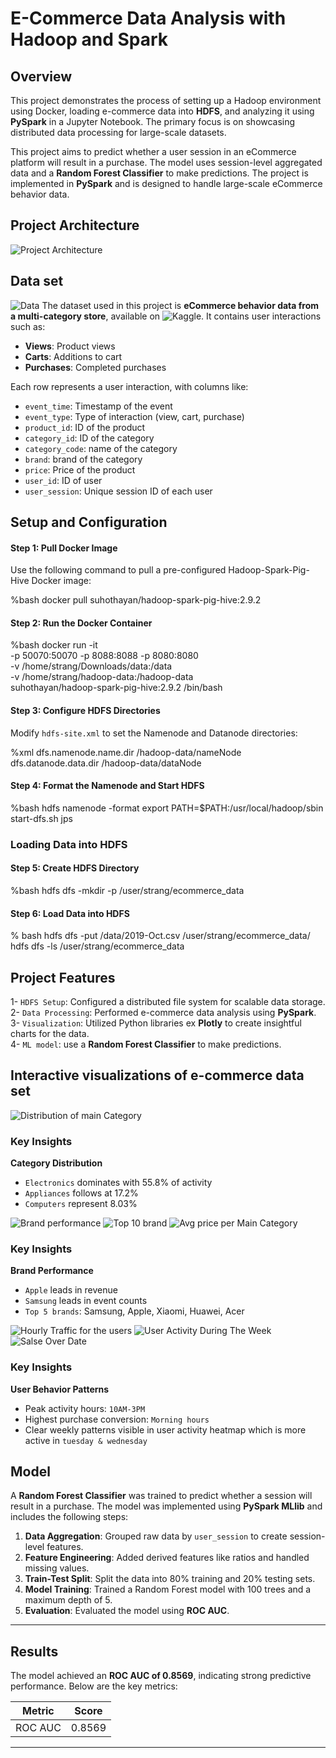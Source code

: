 # E-Commerce Data Analysis with Hadoop and Spark

## Overview
This project demonstrates the process of setting up a Hadoop environment using Docker, loading e-commerce data into **HDFS**, and analyzing it using **PySpark** in a Jupyter Notebook. The primary focus is on showcasing distributed data processing for large-scale datasets.

This project aims to predict whether a user session in an eCommerce platform will result in a purchase. The model uses session-level aggregated data and a **Random Forest Classifier** to make predictions. The project is implemented in **PySpark** and is designed to handle large-scale eCommerce behavior data.

## Project Architecture
![Project Architecture](Images/arctictur.png)

## Data set 
![Data](Images/data_samble.png)
The dataset used in this project is **eCommerce behavior data from a multi-category store**, available on ![Kaggle](https://www.kaggle.com/datasets/mkechinov/ecommerce-behavior-data-from-multi-category-store?select=2019-Oct.csv). It contains user interactions such as:
- **Views**: Product views
- **Carts**: Additions to cart
- **Purchases**: Completed purchases

Each row represents a user interaction, with columns like:
- `event_time`: Timestamp of the event
- `event_type`: Type of interaction (view, cart, purchase)
- `product_id`: ID of the product
- `category_id`: ID of the category
- `category_code`: name of the category
- `brand`: brand of the category
- `price`: Price of the product
- `user_id`: ID of user
- `user_session`: Unique session ID of each user


## Setup and Configuration

#### Step 1: Pull Docker Image
Use the following command to pull a pre-configured Hadoop-Spark-Pig-Hive Docker image:

%bash
docker pull suhothayan/hadoop-spark-pig-hive:2.9.2

#### Step 2: Run the Docker Container

%bash
docker run -it \
  -p 50070:50070 -p 8088:8088 -p 8080:8080 \
  -v /home/strang/Downloads/data:/data \
  -v /home/strang/hadoop-data:/hadoop-data \
  suhothayan/hadoop-spark-pig-hive:2.9.2 /bin/bash

#### Step 3: Configure HDFS Directories
Modify `hdfs-site.xml` to set the Namenode and Datanode directories:

%xml
<property>
  <name>dfs.namenode.name.dir</name>
  <value>/hadoop-data/nameNode</value>
</property>
<property>
  <name>dfs.datanode.data.dir</name>
  <value>/hadoop-data/dataNode</value>
</property>

#### Step 4: Format the Namenode and Start HDFS

%bash
hdfs namenode -format
export PATH=$PATH:/usr/local/hadoop/sbin
start-dfs.sh
jps


### Loading Data into HDFS

#### Step 5: Create HDFS Directory

%bash
hdfs dfs -mkdir -p /user/strang/ecommerce_data

#### Step 6: Load Data into HDFS

% bash
hdfs dfs -put /data/2019-Oct.csv /user/strang/ecommerce_data/
hdfs dfs -ls /user/strang/ecommerce_data



## Project Features

1-    `HDFS Setup`: Configured a distributed file system for scalable data storage.    
2-    `Data Processing`: Performed e-commerce data analysis using **PySpark**.      
3-    `Visualization`: Utilized Python libraries ex **Plotly** to create insightful charts for the data.    
4-    `ML model`: use a **Random Forest Classifier** to make predictions.    



## Interactive visualizations of e-commerce data set 
![Distribution of main Category](Images/donate.png)

### Key Insights
**Category Distribution**
- `Electronics` dominates with 55.8% of activity  
- `Appliances` follows at 17.2%  
- `Computers` represent 8.03%  

![Brand performance](Images/brand.png)
![Top 10 brand](Images/topbrand.png)
![Avg price per Main Category](Images/AvgPrice.png)

### Key Insights 
**Brand Performance**

- `Apple` leads in revenue    
- `Samsung` leads in event counts    
- `Top 5 brands`: Samsung, Apple, Xiaomi, Huawei, Acer    



![Hourly Traffic for the users](Images/Hourly.png)
![User Activity During The Week](Images/UserActivity.png)
![Salse Over Date](Images/SalseOverTime.png)
### Key Insights 
**User Behavior Patterns**

- Peak activity hours: `10AM-3PM`    
- Highest purchase conversion: `Morning hours`    
- Clear weekly patterns visible in user activity heatmap which is more active in `tuesday & wednesday`    




## Model

A **Random Forest Classifier** was trained to predict whether a session will result in a purchase. The model was implemented using **PySpark MLlib** and includes the following steps:
1. **Data Aggregation**: Grouped raw data by `user_session` to create session-level features.
2. **Feature Engineering**: Added derived features like ratios and handled missing values.
3. **Train-Test Split**: Split the data into 80% training and 20% testing sets.
4. **Model Training**: Trained a Random Forest model with 100 trees and a maximum depth of 5.
5. **Evaluation**: Evaluated the model using **ROC AUC**.

---

## Results
The model achieved an **ROC AUC of 0.8569**, indicating strong predictive performance. Below are the key metrics:

| Metric    | Score     |
|-----------|-----------|
| ROC AUC   | 0.8569    |

---


